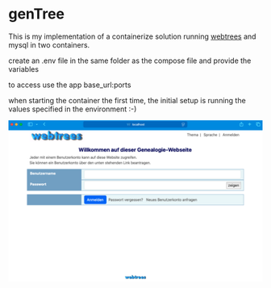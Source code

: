# genTree

This is my implementation of a containerize solution running [webtrees](https://webtrees.net) and mysql in two containers.

create an .env file in the same folder as the compose file and provide the variables

to access use the app base_url:ports

when starting the container the first time, the initial setup is running the values specified in the environment :-)

![start screen](screen.png)